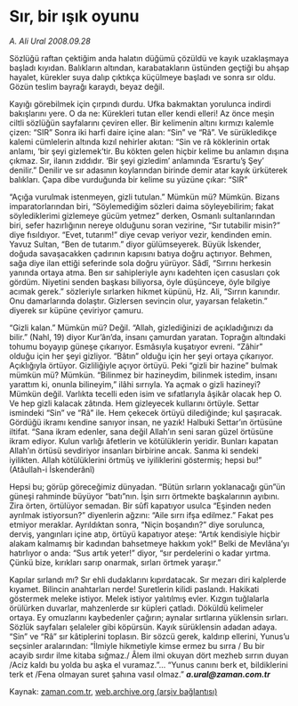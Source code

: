 # Sır, bir ışık oyunu

*A. Ali Ural 2008.09.28*

<tr><td class="metin" colspan="2" style="padding-top: 20px; padding-left: 5px; padding-right: 10px;">Sözlüğü raftan çektiğim anda halatın düğümü çözüldü ve kayık uzaklaşmaya başladı kıyıdan. Balıkların altından, karabatakların üstünden geçtiği bu ahşap hayalet, kürekler suya dalıp çıktıkça küçülmeye başladı ve sonra sır oldu. Gözün teslim bayrağı karaydı, beyaz değil.</td></tr><tr><td class="metin" colspan="2" style="padding-top: 20px; padding-left: 5px; padding-right: 10px;"><p>Kayığı görebilmek için çırpındı durdu. Ufka bakmaktan yorulunca indirdi bakışlarını yere. O da ne: Kürekleri tutan eller kendi elleri! Az önce meşin ciltli sözlüğün sayfalarını çeviren eller. Bir kelimenin altını kırmızı kalemle çizen: “SIR” Sonra iki harfi daire içine alan: “Sin” ve “Râ”. Ve sürükledikçe kalemi cümlelerin altında kızıl nehirler akıtan: “Sin ve râ köklerinin ortak anlamı, ‘bir şeyi gizlemek’tir. Bu kökten gelen hiçbir kelime bu anlamın dışına çıkmaz. Sır, ilanın zıddıdır. ‘Bir şeyi gizledim’ anlamında ‘Esrartu’ş Şey’ denilir.” Denilir ve sır adasının koylarından birinde demir atar kayık ürküterek balıkları. Çapa dibe vurduğunda bir kelime su yüzüne çıkar: “SIR”
<p>“Açığa vurulmak istenmeyen, gizli tutulan.” Mümkün mü? Mümkün. Bizans imparatorlarından biri, “Söylemediğim sözleri daima söyleyebilirim; fakat söylediklerimi gizlemeye gücüm yetmez” derken, Osmanlı sultanlarından biri, sefer hazırlığının nereye olduğunu soran vezirine, “Sır tutabilir misin?” diye fısıldıyor. “Evet, tutarım!” diye cevap veriyor vezir, kendinden emin. Yavuz Sultan, “Ben de tutarım.” diyor gülümseyerek. Büyük İskender, doğuda savaşacakken çadırının kapısını batıya doğru açtırıyor. Behmen, sağa diye ilan ettiği seferinde sola doğru yürüyor. Sâdî, “Sırrını herkesin yanında ortaya atma. Ben sır sahipleriyle aynı kadehten içen casusları çok gördüm. Niyetini senden başkası biliyorsa, öyle düşünceye, öyle bilgiye acımak gerek.” sözleriyle sırlarken hikmet küpünü, Hz. Ali, “Sırrın kanındır. Onu damarlarında dolaştır. Gizlersen sevincin olur, yayarsan felaketin.” diyerek sır küpüne çeviriyor çamuru.
<p>“Gizli kalan.” Mümkün mü? Değil. “Allah, gizlediğinizi de açıkladığınızı da bilir.” (Nahl, 19) diyor Kur’ân’da, insanı çamurdan yaratan. Toprağın altındaki tohumu boyayıp güneşe çıkarıyor. Esmâsıyla kuşatıyor evreni. “Zâhir” olduğu için her şeyi gizliyor. “Bâtın” olduğu için her şeyi ortaya çıkarıyor. Açıklığıyla örtüyor. Gizliliğiyle açıyor örtüyü. Peki “gizli bir hazine” bulmak mümkün mü? Mümkün. “Bilinmez bir hazineydim, bilinmek istedim, insanı yarattım ki, onunla bilineyim,” ilâhi sırrıyla. Ya açmak o gizli hazineyi? Mümkün değil. Varlıkta tecelli eden isim ve sıfatlarıyla âşikâr olacak hep O. Ve hep gizli kalacak zâtında.  Hem gizleyecek kullarını örtüyle. Settar ismindeki “Sin” ve “Râ” ile. Hem çekecek örtüyü dilediğinde; kul şaşıracak. Gördüğü ikramı kendine sanıyor insan, ne yazık! Halbuki Settar’ın örtüsüne iltifat. “Sana ikram edenler, sana değil Allah’ın seni saran güzel örtüsüne ikram ediyor. Kulun varlığı âfetlerin ve kötülüklerin yeridir. Bunları kapatan Allah’ın örtüsü sevdiriyor insanları birbirine ancak. Sanma ki sendeki iyilikten. Allah kötülüklerini örtmüş ve iyiliklerini göstermiş; hepsi bu!” (Atâullah-i İskenderânî)
<p>Hepsi bu; görüp göreceğimiz dünyadan. “Bütün sırların yoklanacağı gün”ün güneşi rahminde büyüyor “batı”nın. İşin sırrı örtmekte başkalarının ayıbını. Zira örten, örtülüyor semadan. Bir sûfî kapatıyor usulca “Eşinden neden ayrılmak istiyorsun?” diyenlerin ağzını: “Aile sırrı ifşa edilmez.” Fakat pes etmiyor meraklar. Ayrıldıktan sonra, “Niçin boşandın?” diye sorulunca, derviş, yangınları içine atıp, örtüyü kapatıyor ateşe: “Artık kendisiyle hiçbir alakam kalmamış bir kadından bahsetmeye hakkım yok!” Belki de Mevlâna’yı hatırlıyor o anda: “Sus artık yeter!” diyor, “sır perdelerini o kadar yırtma. Çünkü bize, kırıkları sarıp onarmak, sırları örtmek yaraşır.”
<p>Kapılar sırlandı mı? Sır ehli dudaklarını kıpırdatacak. Sır mezarı diri kalplerde kıyamet. Bilincin anahtarları nerde! Suretlerin kilidi paslandı.  Hakikati göstermek meleke istiyor. Melek istiyor yalıtılmış evler. Kızgın tuğlalarla örülürken duvarlar, mahzenlerde sır küpleri çatladı. Döküldü kelimeler ortaya. Ey omuzlarını kaybedenler çağırın; aynalar sırtlarına yüklensin sırları. Sözlük sayfaları şelaleler gibi köpürsün. Kayık sürüklensin adadan adaya. “Sin” ve “Râ” sır kâtiplerini toplasın. Bir sözcü gerek,  kaldırıp ellerini, Yunus’u seçsinler aralarından: “İlmiyle hikmetiyle kimse ermez bu sırra / Bu bir acayib sırdır ilme kitaba sığmaz./ Âlem ilmi okuyan dört mezheb sırrın duyan /Aciz kaldı bu yolda bu aşka el vuramaz.”… “Yunus canını berk et, bildiklerini terk et /Fena olmayan suret şahına vasıl olmaz.”  <i><b>a.ural@zaman.com.tr</b></i><br/></p></p></p></p></p></td></tr>

Kaynak: [zaman.com.tr](http://zaman.com.tr/yazar.do?yazino=788903), [web.archive.org (arşiv bağlantısı)](http://web.archive.org/web/20090519050537/http://www.zaman.com.tr:80/yazar.do?yazino=788903)
